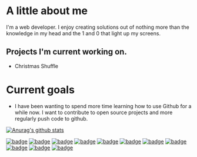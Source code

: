 <!-- 
- 🔭 I’m currently working on ...
- 🌱 I’m currently learning ...
- 👯 I’m looking to collaborate on ...
- 🤔 I’m looking for help with ...
- 💬 Ask me about ...
- 📫 How to reach me: ...
- ⚡ Fun fact: ...
-->

# A little about me

I'm a web developer. I enjoy creating solutions out of nothing more than the knowledge in my head and the 1 and 0 that light up my screens.

## Projects I'm current working on.

- Christmas Shuffle


# Current goals

 - I have been wanting to spend more time learning how to use Github for a while now. I want to contribute to 
open source projects and more regularly push code to github.

[![Anurag's github stats](https://github-readme-stats.vercel.app/api?username=j-rasberry)](https://github.com/anuraghazra/github-readme-stats)

[![badge](https://img.shields.io/badge/OS-Linux-red.svg)](https://#/)
[![badge](https://img.shields.io/badge/Editor-Visual%20Studio%20Code-red.svg)](https://#/)
[![badge](https://img.shields.io/badge/Language-HTML-orange.svg)](https://#/)
[![badge](https://img.shields.io/badge/Language-CSS-blue.svg)](https://#/)
[![badge](https://img.shields.io/badge/Language-JS-yellow.svg)](https://#/)
[![badge](https://img.shields.io/badge/Language-Jquery-red.svg)](https://#/)
[![badge](https://img.shields.io/badge/Language-JAVA-red.svg)](https://#/)
[![badge](https://img.shields.io/badge/Language-PHP-purple.svg)](https://#/)
[![badge](https://img.shields.io/badge/Language-mySQL-red.svg)](https://#/)
[![badge](https://img.shields.io/badge/Tools-Node-red.svg)](https://#/)
[![badge](https://img.shields.io/badge/Tools-Node-red.svg)](https://#/)















<!--
![](https://img.shields.io/badge/<WORD_ON_LEFT>-<WORD_ON_RIGHT>-informational?style=flat&logo=<LOGO_NAME>&logoColor=white&color=2bbc8a)


 
You can find me on [![Twitter][1.2]][1], or on [![LinkedIn][3.2]][3].



[1.2]: http://i.imgur.com/wWzX9uB.png (twitter icon without padding)
[2.2]: https://raw.githubusercontent.com/MartinHeinz/MartinHeinz/master/linkedin-3-16.png (LinkedIn icon without padding)


[1]: https://twitter.com/Martin_Heinz_
[2]: https://www.linkedin.com/in/heinz-martin/ -->
